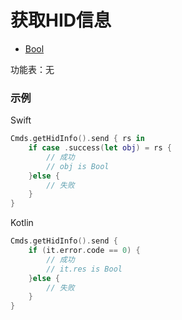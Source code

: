 # 获取HID信息
* [Bool](../model/Bool.md)

功能表：无

### 示例

Swift
```swift
Cmds.getHidInfo().send { rs in
    if case .success(let obj) = rs {
        // 成功
        // obj is Bool
    }else {
        // 失败
    }
}
```

Kotlin
```kotlin
Cmds.getHidInfo().send {
    if (it.error.code == 0) {
        // 成功
        // it.res is Bool
    }else {
        // 失败
    }
}
```
